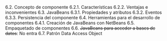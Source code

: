 6.2. Concepto de componente
	6.2.1. Características
	6.2.2. Ventajas e inconvenientes
6.3. JavaBeans
	6.3.1. Propiedades y atributos
	6.3.2. Eventos
	6.3.3. Persistencia del componente
6.4. Herramientas para el desarrollo de componentes
	6.4.1. Creación de JavaBeans con NetBeans
6.5. Empaquetado de componentes
6.6. ~~JavaBeans para acceder a bases de datos~~: No entra
6.7. Patrón Data Access Object